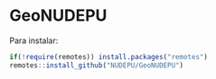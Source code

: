 # GeoNUDEPU

Para instalar:

```r
if(!require(remotes)) install.packages("remotes")
remotes::install_github("NUDEPU/GeoNUDEPU")
```
